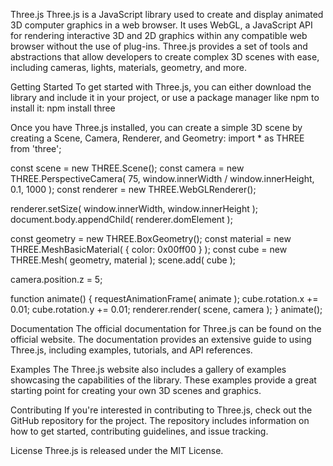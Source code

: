 Three.js
Three.js is a JavaScript library used to create and display animated 3D computer graphics in a web browser. It uses WebGL, a JavaScript API for rendering interactive 3D and 2D graphics within any compatible web browser without the use of plug-ins. Three.js provides a set of tools and abstractions that allow developers to create complex 3D scenes with ease, including cameras, lights, materials, geometry, and more.

Getting Started
To get started with Three.js, you can either download the library and include it in your project, or use a package manager like npm to install it:
npm install three

Once you have Three.js installed, you can create a simple 3D scene by creating a Scene, Camera, Renderer, and Geometry:
import * as THREE from 'three';

const scene = new THREE.Scene();
const camera = new THREE.PerspectiveCamera( 75, window.innerWidth / window.innerHeight, 0.1, 1000 );
const renderer = new THREE.WebGLRenderer();

renderer.setSize( window.innerWidth, window.innerHeight );
document.body.appendChild( renderer.domElement );

const geometry = new THREE.BoxGeometry();
const material = new THREE.MeshBasicMaterial( { color: 0x00ff00 } );
const cube = new THREE.Mesh( geometry, material );
scene.add( cube );

camera.position.z = 5;

function animate() {
  requestAnimationFrame( animate );
  cube.rotation.x += 0.01;
  cube.rotation.y += 0.01;
  renderer.render( scene, camera );
}
animate();


Documentation
The official documentation for Three.js can be found on the official website. The documentation provides an extensive guide to using Three.js, including examples, tutorials, and API references.

Examples
The Three.js website also includes a gallery of examples showcasing the capabilities of the library. These examples provide a great starting point for creating your own 3D scenes and graphics.

Contributing
If you're interested in contributing to Three.js, check out the GitHub repository for the project. The repository includes information on how to get started, contributing guidelines, and issue tracking.

License
Three.js is released under the MIT License.